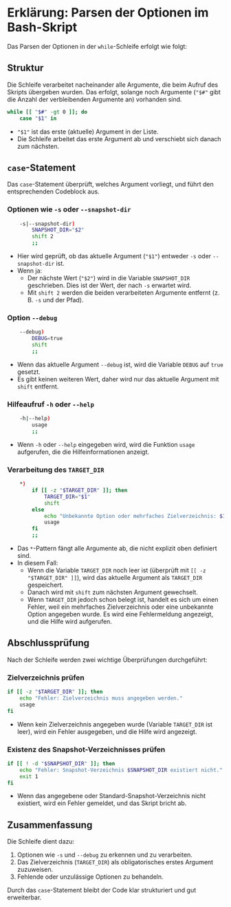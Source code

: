 # Erklärung: Parsen der Optionen im Bash-Skript

Das Parsen der Optionen in der `while`-Schleife erfolgt wie folgt:

## Struktur
Die Schleife verarbeitet nacheinander alle Argumente, die beim Aufruf des Skripts übergeben wurden. Das erfolgt, solange noch Argumente (`"$#"` gibt die Anzahl der verbleibenden Argumente an) vorhanden sind.

```bash
while [[ "$#" -gt 0 ]]; do
    case "$1" in
```

- `"$1"` ist das erste (aktuelle) Argument in der Liste.
- Die Schleife arbeitet das erste Argument ab und verschiebt sich danach zum nächsten.

## `case`-Statement
Das `case`-Statement überprüft, welches Argument vorliegt, und führt den entsprechenden Codeblock aus.

### Optionen wie `-s` oder `--snapshot-dir`
```bash
    -s|--snapshot-dir)
        SNAPSHOT_DIR="$2"
        shift 2
        ;;
```
- Hier wird geprüft, ob das aktuelle Argument (`"$1"`) entweder `-s` oder `--snapshot-dir` ist.
- Wenn ja:
  - Der nächste Wert (`"$2"`) wird in die Variable `SNAPSHOT_DIR` geschrieben. Dies ist der Wert, der nach `-s` erwartet wird.
  - Mit `shift 2` werden die beiden verarbeiteten Argumente entfernt (z. B. `-s` und der Pfad).

### Option `--debug`
```bash
    --debug)
        DEBUG=true
        shift
        ;;
```
- Wenn das aktuelle Argument `--debug` ist, wird die Variable `DEBUG` auf `true` gesetzt.
- Es gibt keinen weiteren Wert, daher wird nur das aktuelle Argument mit `shift` entfernt.

### Hilfeaufruf `-h` oder `--help`
```bash
    -h|--help)
        usage
        ;;
```
- Wenn `-h` oder `--help` eingegeben wird, wird die Funktion `usage` aufgerufen, die die Hilfeinformationen anzeigt.

### Verarbeitung des `TARGET_DIR`
```bash
    *)
        if [[ -z "$TARGET_DIR" ]]; then
            TARGET_DIR="$1"
            shift
        else
            echo "Unbekannte Option oder mehrfaches Zielverzeichnis: $1"
            usage
        fi
        ;;
```
- Das `*`-Pattern fängt alle Argumente ab, die nicht explizit oben definiert sind.
- In diesem Fall:
  - Wenn die Variable `TARGET_DIR` noch leer ist (überprüft mit `[[ -z "$TARGET_DIR" ]]`), wird das aktuelle Argument als `TARGET_DIR` gespeichert.
  - Danach wird mit `shift` zum nächsten Argument gewechselt.
  - Wenn `TARGET_DIR` jedoch schon belegt ist, handelt es sich um einen Fehler, weil ein mehrfaches Zielverzeichnis oder eine unbekannte Option angegeben wurde. Es wird eine Fehlermeldung angezeigt, und die Hilfe wird aufgerufen.

## Abschlussprüfung
Nach der Schleife werden zwei wichtige Überprüfungen durchgeführt:

### Zielverzeichnis prüfen
```bash
if [[ -z "$TARGET_DIR" ]]; then
    echo "Fehler: Zielverzeichnis muss angegeben werden."
    usage
fi
```
- Wenn kein Zielverzeichnis angegeben wurde (Variable `TARGET_DIR` ist leer), wird ein Fehler ausgegeben, und die Hilfe wird angezeigt.

### Existenz des Snapshot-Verzeichnisses prüfen
```bash
if [[ ! -d "$SNAPSHOT_DIR" ]]; then
    echo "Fehler: Snapshot-Verzeichnis $SNAPSHOT_DIR existiert nicht."
    exit 1
fi
```
- Wenn das angegebene oder Standard-Snapshot-Verzeichnis nicht existiert, wird ein Fehler gemeldet, und das Skript bricht ab.

## Zusammenfassung
Die Schleife dient dazu:
1. Optionen wie `-s` und `--debug` zu erkennen und zu verarbeiten.
2. Das Zielverzeichnis (`TARGET_DIR`) als obligatorisches erstes Argument zuzuweisen.
3. Fehlende oder unzulässige Optionen zu behandeln.

Durch das `case`-Statement bleibt der Code klar strukturiert und gut erweiterbar.

